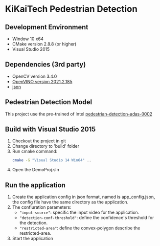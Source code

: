 # KiKaiTech Pedestrian Detection
## Development Environment
- Window 10 x64
- CMake version 2.8.8 (or higher)
- Visual Studio 2015
## Dependencies (3rd party)
- OpenCV version 3.4.0
- [OpenVINO version 2021.2.185](https://docs.openvino.ai/2021.2/index.html)
- [json](https://github.com/nlohmann/json)
## Pedestrian Detection Model
This project use the pre-trained of Intel [pedestrian-detection-adas-0002](https://docs.openvino.ai/latest/omz_models_model_pedestrian_detection_adas_0002.html)
## Build with Visual Studio 2015
1. Checkout the project in git
2. Change directory to 'build' folder
3. Run cmake command: 
    ```bash
    cmake -G "Visual Studio 14 Win64" ..
    ```
4. Open the DemoProj.sln
## Run the application
1. Create the application config in json format, named is app_config.json, the config file have the same directory as the application.
2. The confiuration parameters:
    - ```"input-source"```: specific the input video for the application.
    - ```"detection-conf-threshold"```: define the confidence's threshold for the detection.
    - ```"restricted-area"```: define the convex-polygon describe the restricted-area.
4. Start the application

